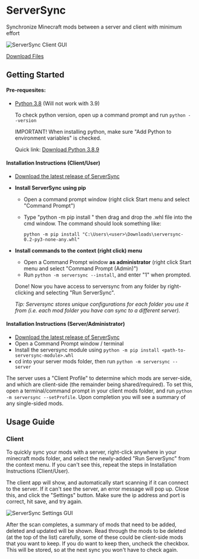 # ServerSync
Synchronize Minecraft mods between a server and client with minimum effort

![ServerSync Client GUI](https://github.com/BoltMk0/mc_serversync/raw/main/screenshots/serversync_gui.png)

[Download Files][release]

[release]: https://github.com/BoltMk0/mc_serversync/releases/latest

## Getting Started
#### Pre-requesites:
- [Python 3.8](https://www.python.org/downloads/) (Will not work with 3.9)

    To check python version, open up a command prompt and run `python --version`

    IMPORTANT! When installing python, make sure "Add Python to 
environment variables" is checked.

    Quick link: [Download Python 3.8.9](https://www.python.org/ftp/python/3.8.9/python-3.8.9-amd64.exe)

#### Installation Instructions (Client/User)
- [Download the latest release of ServerSync][release]
- **Install ServerSync using pip**
    - Open a command prompt window (right click Start menu and select "Command Prompt")
    - Type "python -m pip install " then drag and drop the .whl file into the cmd window.
    The command should look something like:
    
        `python -m pip install "C:\Users\<user>\Downloads\serversync-0.2-py3-none-any.whl"`
- **Install commands to the context (right click) menu**
    - Open a Command Prompt window **as administrator** (right click Start menu and select "Command Prompt (Admin)")
    - Run `python -m serversync --install`, and enter "1" when prompted.

    Done! Now you have access to serversync from any folder by right-clicking and selecting "Run ServerSync". 
    
    *Tip: Serversync stores unique configurations for each folder you use it from (i.e. each mod folder 
    you have can sync to a different server).*

#### Installation Instructions (Server/Administrator)
- [Download the latest release of ServerSync][release]
- Open a Command Prompt window / terminal
- Install the serversync module using `python -m pip install <path-to-serversync-module>.whl`
- cd into your server mods folder, then run `python -m serversync --server`

The server uses a "Client Profile" to determine which mods are server-side, and which are
client-side (the remainder being shared/required). To set this, open a terminal/command prompt
in your client mods folder, and run `python -m serversync --setProfile`. Upon completion
you will see a summary of any single-sided mods.


## Usage Guide
### Client
To quickly sync your mods with a server, right-click anywhere in your minecraft mods folder, and
select the newly-added "Run ServerSync" from the context menu. If you can't see this,
repeat the steps in Installation Instructions (Client/User).

The client app will show, and automatically start scanning if it can connect to the server.
If it can't see the server, an error message will pop up. Close this, and click the "Settings"
button. Make sure the ip address and port is correct, hit save, and try again.

![ServerSync Settings GUI](https://github.com/BoltMk0/mc_serversync/raw/main/screenshots/serversync_config_gui.png)



After the scan completes, a summary of mods that need to be added, deleted and updated will be shown.
Read through the mods to be deleted (at the top of the list) carefully, some of these could
be client-side mods that you want to keep. If you do want to keep then, uncheck the checkbox.
This will be stored, so at the next sync you won't have to check again.

